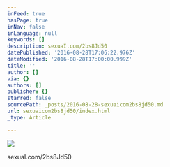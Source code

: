 ```yaml
---
inFeed: true
hasPage: true
inNav: false
inLanguage: null
keywords: []
description: sexuaI.com/2bs8Jd50
datePublished: '2016-08-28T17:06:22.976Z'
dateModified: '2016-08-28T17:00:00.999Z'
title: ''
author: []
via: {}
authors: []
publisher: {}
starred: false
sourcePath: _posts/2016-08-28-sexuaicom2bs8jd50.md
url: sexuaicom2bs8jd50/index.html
_type: Article

---
```

![](https://the-grid-user-content.s3-us-west-2.amazonaws.com/e4f960ee-6b2a-4973-b804-ea6f4dbd9095.jpg)

sexuaI.com/2bs8Jd50